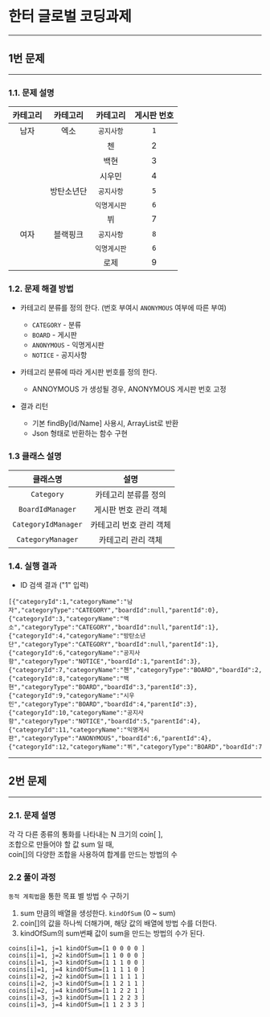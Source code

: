 # 한터 글로벌 코딩과제

---

## 1번 문제

----------------

### 1.1. 문제 설명

| 카테고리 | 카테고리 | 카테고리  | 게시판 번호 |
|:----:|:----:|:-----:|:------:|
|  남자  |  엑소  | `공지사항`  |   `1`    |
| | |   첸   |   2    |
| | |  백현   |   3    |
| | |  시우민  |   4    |
| | 방탄소년단 | `공지사항`  |   `5`    |
| | | `익명게시판` |  `6`   |
| | |   뷔   |   7    |
| 여자 | 블랙핑크 | `공지사항`  |   `8`    |
| | | `익명게시판` |   `6`    |
| | |  로제   |   9    |

### 1.2. 문제 해결 방법

* 카테고리 분류를 정의 한다. (번호 부여시 `ANONYMOUS` 여부에 따른 부여)
  * `CATEGORY` - 분류
  * `BOARD` - 게시판 
  * `ANONYMOUS` - 익명게시판 
  * `NOTICE` - 공지사항

* 카테고리 분류에 따라 게시판 번호를 정의 한다.
  * ANNOYMOUS 가 생성될 경우, ANONYMOUS 게시판 번호 고정

* 결과 리턴
  * 기본 findBy[Id/Name] 사용시, ArrayList로 반환
  * Json 형태로 반환하는 함수 구현

### 1.3 클래스 설명

|       클래스명       |      설명      |
|:----------------:|:------------:|
|    `Category`    | 카테고리 분류를 정의  |
| `BoardIdManager` | 게시판 번호 관리 객체 |
| `CategoryIdManager` | 카테고리 번호 관리 객체 |
| `CategoryManager` | 카테고리 관리 객체 |

### 1.4. 실행 결과

* ID 검색 결과 ("1" 입력)
```jsonp
[{"categoryId":1,"categoryName":"남자","categoryType":"CATEGORY","boardId":null,"parentId":0},{"categoryId":3,"categoryName":"엑소","categoryType":"CATEGORY","boardId":null,"parentId":1},{"categoryId":4,"categoryName":"방탄소년단","categoryType":"CATEGORY","boardId":null,"parentId":1},{"categoryId":6,"categoryName":"공지사항","categoryType":"NOTICE","boardId":1,"parentId":3},{"categoryId":7,"categoryName":"첸","categoryType":"BOARD","boardId":2,"parentId":3},{"categoryId":8,"categoryName":"백현","categoryType":"BOARD","boardId":3,"parentId":3},{"categoryId":9,"categoryName":"시우민","categoryType":"BOARD","boardId":4,"parentId":3},{"categoryId":10,"categoryName":"공지사항","categoryType":"NOTICE","boardId":5,"parentId":4},{"categoryId":11,"categoryName":"익명게시판","categoryType":"ANONYMOUS","boardId":6,"parentId":4},{"categoryId":12,"categoryName":"뷔","categoryType":"BOARD","boardId":7,"parentId":4}]
```

---

## 2번 문제
----------------
### 2.1. 문제 설명
각 각 다른 종류의 통화를 나타내는 N 크기의 coin[ ],  
조합으로 만들어야 할 값 sum 일 때,  
coin[]의 다양한 조합을 사용하여 합계를 만드는 방법의 수

### 2.2 풀이 과정

`동적 계획법`을 통한 목표 별 방법 수 구하기

1. sum 만큼의 배열을 생성한다. `kindOfSum` (0 ~ sum)
2. coin[]의 값을 하나씩 더해가며, 해당 값의 배열에 방법 수를 더한다.
3. kindOfSum의 sum번째 값이 sum을 만드는 방법의 수가 된다.
``` text
coins[i]=1, j=1 kindOfSum=[1 0 0 0 0 ]
coins[i]=1, j=2 kindOfSum=[1 1 0 0 0 ]
coins[i]=1, j=3 kindOfSum=[1 1 1 0 0 ]
coins[i]=1, j=4 kindOfSum=[1 1 1 1 0 ]
coins[i]=2, j=2 kindOfSum=[1 1 1 1 1 ]
coins[i]=2, j=3 kindOfSum=[1 1 2 1 1 ]
coins[i]=2, j=4 kindOfSum=[1 1 2 2 1 ]
coins[i]=3, j=3 kindOfSum=[1 1 2 2 3 ]
coins[i]=3, j=4 kindOfSum=[1 1 2 3 3 ] 
```
